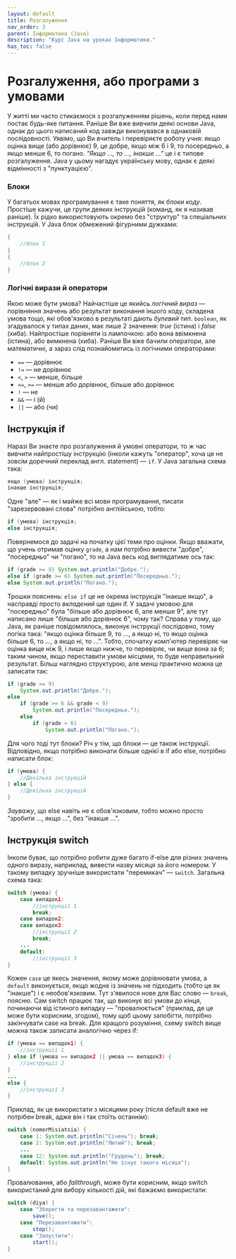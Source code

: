 ```yaml
---
layout: default
title: Розгалуження
nav_order: 3
parent: Інформатика (Java)
description: "Курс Java на уроках Інформатики."
has_toc: false
---
```


# Розгалуження, або програми з умовами

У житті ми часто стикаємося з розгалуженням рішень, коли перед нами постає будь-яке питання. Раніше Ви вже вивчили деякі основи Java, однак до цього написаний код завжди виконувався в однаковій послідовності. Уявімо, що Ви вчитель і перевіряєте роботу учня: якщо оцінка вище (або дорівнює) 9, це добре, якщо між 6 і 9, то посередньо, а якщо менше 6, то погано. _"Якщо ..., то ..., інакше ..."_ це і є типове розгалуження. Java у цьому нагадує українську мову, однак є деякі відмінності з "пунктуацією".

### Блоки

У багатьох мовах програмування є таке поняття, як _блоки коду_. Простіше кажучи, це групи деяких інструкцій (команд, як я називав раніше). Їх рідко використовують окремо без "структур" та спеціальних інструкцій. У Java блок обмежений фігурними дужками:

```java
{
	//блок 1
}
{
	//блок 2
}
```

### Логічні вирази й оператори

Якою може бути умова? Найчастіше це якийсь _логічний вираз_ — порівняння значень або результат виконання іншого коду, складена умова тощо, які обов'язково в результаті дають _булевий тип_. `boolean`, як згадувалося у типах даних, має лише 2 значення: _true_ (істина) і _false_ (хиба). Найпростіше порівняти із лампочкою: або вона ввімкнена (істина), або вимкнена (хиба). Раніше Ви вже бачили оператори, але математичні, а зараз слід познайомитись із логічними операторами:

- `==` — дорівнює
- `!=` — не дорівнює
- `<`, `>` — менше, більше
- `<=`, `>=` — менше або дорівнює, більше або дорівнює
- `!` — не
- `&&` — і (й)
- `||` — або (чи)

## Інструкція if

Наразі Ви знаєте про розгалуження й умовні оператори, то ж час вивчити найпростішу інструкцію (інколи кажуть "оператор", хоча це не зовсім доречний переклад англ. statement) — `if`. У Java загальна схема така:

```java
якщо (умова) інструкція;
інакше інструкція;
```
Одне "але" — як і майже всі мови програмування, писати "зарезервовані слова" потрібно англійською, тобто:

```java
if (умова) інструкція;
else інструкція;
```
Повернемося до задачі на початку цієї теми про оцінки. Якщо вважати, що учень отримав оцінку `grade`, а нам потрібно вивести "добре", "посередньо" чи "погано", то на Java весь код виглядатиме ось так:

```java
if (grade >= 9) System.out.println("Добре.");
else if (grade >= 6) System.out.println("Посередньо.");
else System.out.println("Погано.");
```
Трошки пояснень: `else if` це не окрема інструкція "інакше якщо", а насправді просто _вкладений_ ще один if. У задачі умовою для "посередньо" була "більше або дорівнює 6, але менше 9", але тут написано лише "більше або дорівнює 6", чому так? Справа у тому, що Java, як раніше повідомлялось, виконує інструкції послідовно, тому логіка така: "якщо оцінка більше 9, то ..., а якщо ні, то якщо оцінка більше 6, то ..., а якщо ні, то ...". Тобто, спочатку комп'ютер перевіряє чи оцінка вище ніж 9, і лише якщо нижче, то перевіряє, чи вище вона за 6; таким чином, якщо переставити умови місцями, то буде неправильний результат. Більш наглядно структурою, але менш практично можна це записати так:

```java
if (grade >= 9)
	System.out.println("Добре.");
else
	if (grade >= 6 && grade < 9)
		System.out.println("Посередньо.");
	else
		if (grade < 6)
			System.out.println("Погано.");
```
Для чого тоді тут блоки? Річ у тім, що блоки — це також інструкції. Відповідно, якщо потрібно виконати більше однієї в if або else, потрібно написати блок:

```java
if (умова) {
	//Декілька інструкцій
} else {
	//Декілька інструкцій
}
```
_Зауважу_, що else навіть не є обов'язковим, тобто можно просто "зробити ..., якщо ...", без "інакше ...".

## Інструкція switch

Інколи буває, що потрібно робити дуже багато if-else для різних значень одного виразу, наприклад, вивести назву місяця за його номером. У такому випадку зручніше використати "перемикач" — `switch`. Загальна схема така:

```java
switch (умова) {
	case випадок1:
		//інструкції 1
		break;
	case випадок2:
	case випадок3:
		//інструкції 2
		break;
	...
	default:
		//інструкції 3
}
```
Кожен `case` це якесь значення, якому може дорівнювати умова, а `default` виконується, якщо жодне із значень не підходить (тобто це як "інакше") і є необов'язковим. Тут з'явилося нове для Вас слово — `break`, поясню. Сам switch працює так, що виконує всі умови до кінця, починаючи від істиного випадку — "провалюється" (приклад, де це може бути корисним, згодом), тому щоб цьому запобігти, потрібно закінчувати case на break. Для кращого розуміння, схему switch вище можна також записати аналогічно через if:

```java
if (умова == випадок1) {
	//інструкції 1
} else if (умова == випадок2 || умова == випадок3) {
	//інструкції 2
}
...
else {
	//інструкції 3
}
```
Приклад, як це використати з місяцями року (після default вже не потрібен break, адже він і так стоїть останнім):

```java
switch (nomerMisiatsia) {
	case 1: System.out.println("Січень"); break;
	case 2: System.out.println("Лютий"); break;
	...
	case 12: System.out.println("Грудень"); break;
	default: System.out.println("Не існує такого місяця");
}
```
Провалювання, або _fallthrough_, може бути корисним, якщо switch використаний для вибору кількості дій, які бажаємо використати:

```java
switch (diya) {
	case "Зберегти та перезавантажити":
		save();
	case "Перезавантажити":
		stop();
	case "Запустити":
		start();
}
```

